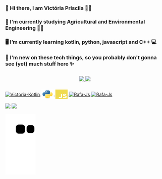 ### 🌻 Hi there, I am Victória Priscila 👩‍🦱  
### 📓 I'm currently studying Agricultural and Environmental Engineering 👩‍🎓
### 🖥️ I’m currently learning kotlin, python, javascript and C++ 💻
### 🌱 I'm new on these tech things, so you probably don't gonna see (yet) much stuff here ✨

##
<div align="center">
  <a href="https://github.com/victoriapriscila28">
  <img height="130em" src="https://github-readme-stats.vercel.app/api?username=victoriapriscila28&show_icons=false&theme=dracula&include_all_commits=false&count_private=true"/>
    
  <img height="130em" src="https://github-readme-stats.vercel.app/api/top-langs/?username=victoriapriscila28&layout=compact&langs_count=7&theme=dracula"/>
</div>
  
   ###
  
  <img align="center" alt="Victoria-Kotlin" height="30" width="40" src="https://cdn.jsdelivr.net/gh/devicons/devicon/icons/kotlin/kotlin-original.svg" />
 <img align="center" alt="Rafa-Python" height="30" width="40" src="https://raw.githubusercontent.com/devicons/devicon/master/icons/python/python-original.svg">
  <img align="center" alt="Rafa-Js" height="30" width="40" src="https://raw.githubusercontent.com/devicons/devicon/master/icons/javascript/javascript-plain.svg">

<img align="center" alt="Rafa-Js" height="30" width="40" src="https://cdn.jsdelivr.net/gh/devicons/devicon/icons/arduino/arduino-original-wordmark.svg" />
  
  <img align="center" alt="Rafa-Js" height="30" width="40" src="https://cdn.jsdelivr.net/gh/devicons/devicon/icons/cplusplus/cplusplus-original.svg" />
  
  
  <a href="https://instagram.com/victoriapriscila_28" target="_blank"><img src="https://img.shields.io/badge/-Instagram-%23E4405F?style=for-the-badge&logo=instagram&logoColor=white" target="_blank"></a>
   <a href="https://www.linkedin.com/in/rafaella-ballerini-45875016a" target="_blank"><img src="https://img.shields.io/badge/-LinkedIn-%230077B5?style=for-the-badge&logo=linkedin&logoColor=white" target="_blank"></a> 
  

 ![Snake animation](https://github.com/rafaballerini/rafaballerini/blob/output/github-contribution-grid-snake.svg)
  

  
 
